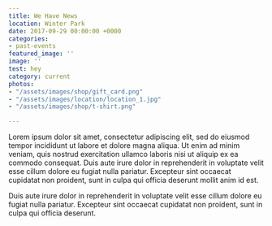 ```yaml
---
title: We Have News
location: Winter Park
date: 2017-09-29 00:00:00 +0000
categories:
- past-events
featured_image: ''
image: ''
test: hey
category: current
photos:
- "/assets/images/shop/gift_card.png"
- "/assets/images/location/location_1.jpg"
- "/assets/images/shop/t-shirt.png"

---
```

Lorem ipsum dolor sit amet, consectetur adipiscing elit, sed do eiusmod tempor incididunt ut labore et dolore magna aliqua. Ut enim ad minim veniam, quis nostrud exercitation ullamco laboris nisi ut aliquip ex ea commodo consequat. Duis aute irure dolor in reprehenderit in voluptate velit esse cillum dolore eu fugiat nulla pariatur. Excepteur sint occaecat cupidatat non proident, sunt in culpa qui officia deserunt mollit anim id est.

Duis aute irure dolor in reprehenderit in voluptate velit esse cillum dolore eu fugiat nulla pariatur. Excepteur sint occaecat cupidatat non proident, sunt in culpa qui officia deserunt.
